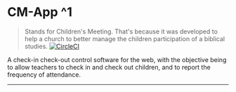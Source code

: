 # CM-App ^1
> Stands for Children's Meeting.
> That's because it was developed to help a church to better manage the children participation of a biblical studies.
[![CircleCI](https://circleci.com/gh/alandamatta/ccus-cm/tree/main.svg?style=svg)](https://circleci.com/gh/alandamatta/ccus-cm/tree/main)


A check-in check-out control software 
for the web, with the objective being 
to allow teachers to check in and check out 
children, and to report the frequency of attendance.

---


